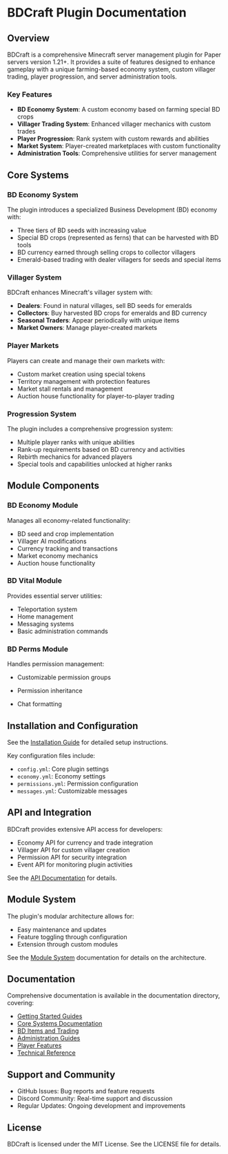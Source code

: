 # BDCraft Plugin Documentation

## Overview

BDCraft is a comprehensive Minecraft server management plugin for Paper servers version 1.21+. It provides a suite of features designed to enhance gameplay with a unique farming-based economy system, custom villager trading, player progression, and server administration tools.

### Key Features

- **BD Economy System**: A custom economy based on farming special BD crops
- **Villager Trading System**: Enhanced villager mechanics with custom trades
- **Player Progression**: Rank system with custom rewards and abilities
- **Market System**: Player-created marketplaces with custom functionality
- **Administration Tools**: Comprehensive utilities for server management


## Core Systems

### BD Economy System

The plugin introduces a specialized Business Development (BD) economy with:

- Three tiers of BD seeds with increasing value
- Special BD crops (represented as ferns) that can be harvested with BD tools
- BD currency earned through selling crops to collector villagers
- Emerald-based trading with dealer villagers for seeds and special items

### Villager System

BDCraft enhances Minecraft's villager system with:

- **Dealers**: Found in natural villages, sell BD seeds for emeralds
- **Collectors**: Buy harvested BD crops for emeralds and BD currency
- **Seasonal Traders**: Appear periodically with unique items
- **Market Owners**: Manage player-created markets

### Player Markets

Players can create and manage their own markets with:

- Custom market creation using special tokens
- Territory management with protection features
- Market stall rentals and management
- Auction house functionality for player-to-player trading

### Progression System

The plugin includes a comprehensive progression system:

- Multiple player ranks with unique abilities
- Rank-up requirements based on BD currency and activities
- Rebirth mechanics for advanced players
- Special tools and capabilities unlocked at higher ranks

## Module Components

### BD Economy Module

Manages all economy-related functionality:

- BD seed and crop implementation
- Villager AI modifications
- Currency tracking and transactions
- Market economy mechanics
- Auction house functionality

### BD Vital Module

Provides essential server utilities:

- Teleportation system
- Home management
- Messaging systems
- Basic administration commands

### BD Perms Module

Handles permission management:

- Customizable permission groups
- Permission inheritance

- Chat formatting



## Installation and Configuration

See the [Installation Guide](getting-started/installation.md) for detailed setup instructions.

Key configuration files include:

- `config.yml`: Core plugin settings
- `economy.yml`: Economy settings
- `permissions.yml`: Permission configuration
- `messages.yml`: Customizable messages

## API and Integration

BDCraft provides extensive API access for developers:

- Economy API for currency and trade integration
- Villager API for custom villager creation
- Permission API for security integration
- Event API for monitoring plugin activities

See the [API Documentation](technical/api-documentation.md) for details.

## Module System

The plugin's modular architecture allows for:

- Easy maintenance and updates
- Feature toggling through configuration
- Extension through custom modules

See the [Module System](technical/module-system.md) documentation for details on the architecture.



## Documentation

Comprehensive documentation is available in the documentation directory, covering:

- [Getting Started Guides](getting-started/)
- [Core Systems Documentation](core-systems/)
- [BD Items and Trading](bd-items/)
- [Administration Guides](administration/)
- [Player Features](player-features/)
- [Technical Reference](technical/)

## Support and Community

- GitHub Issues: Bug reports and feature requests
- Discord Community: Real-time support and discussion
- Regular Updates: Ongoing development and improvements

## License

BDCraft is licensed under the MIT License. See the LICENSE file for details.
